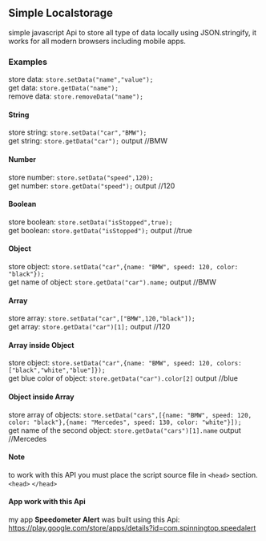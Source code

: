 ## Simple Localstorage
simple javascript Api to store all type of data locally using JSON.stringify, it works for all modern browsers including mobile apps.

### Examples
store data: `store.setData("name","value");`<br>
get data: `store.getData("name");`<br>
remove data: `store.removeData("name");`<br>
#### String
store string: `store.setData("car","BMW");`<br>
get string: `store.getData("car");` output //BMW<br>
#### Number
store number: `store.setData("speed",120);`<br>
get number: `store.getData("speed");` output //120<br>
#### Boolean
store boolean: `store.setData("isStopped",true);`<br>
get boolean: `store.getData("isStopped");` output //true<br>
#### Object
store object: `store.setData("car",{name: "BMW", speed: 120, color: "black"});`<br>
get name of object: `store.getData("car").name;` output //BMW<br>
#### Array
store array: `store.setData("car",["BMW",120,"black"]);`<br>
get array: `store.getData("car")[1];` output //120<br>
#### Array inside Object
store object: `store.setData("car",{name: "BMW", speed: 120, colors: ["black","white","blue"]});`<br>
get blue color of object: `store.getData("car").color[2]` output //blue
#### Object inside Array
store array of objects: `store.setData("cars",[{name: "BMW", speed: 120, color: "black"},{name: "Mercedes", speed: 130, color: "white"}]);`<br>
get name of the second object: `store.getData("cars")[1].name` output //Mercedes

#### Note
to work with this API you must place the script source file in `<head>` section.<br>
 `<head>` <script type="text/javascript" src="storeApi.js"></script> `</head>`
 
 #### App work with this Api
 my app **Speedometer Alert** was built using this Api:<br>
 https://play.google.com/store/apps/details?id=com.spinningtop.speedalert
